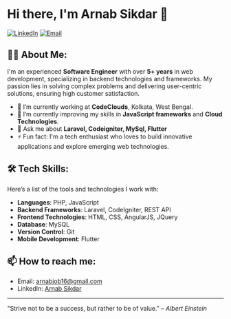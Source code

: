 # Hi there, I'm Arnab Sikdar 👋

[![LinkedIn](https://img.shields.io/badge/LinkedIn-Connect-blue)](https://www.linkedin.com/in/arnab-sikdar-65b4231a0) 
[![Email](https://img.shields.io/badge/Email-Contact%20Me-red)](mailto:arnabjob16@gmail.com)

## 👨‍💻 About Me:
I'm an experienced **Software Engineer** with over **5+ years** in web development, specializing in backend technologies and frameworks. My passion lies in solving complex problems and delivering user-centric solutions, ensuring high customer satisfaction.

- 🔭 I’m currently working at **CodeClouds**, Kolkata, West Bengal.
- 🌱 I’m currently improving my skills in **JavaScript frameworks** and **Cloud Technologies**.
- 💬 Ask me about **Laravel, Codeigniter, MySql, Flutter**
- ⚡ Fun fact: I'm a tech enthusiast who loves to build innovative applications and explore emerging web technologies.

## 🛠 Tech Skills:
Here’s a list of the tools and technologies I work with:

- **Languages**: PHP, JavaScript
- **Backend Frameworks**: Laravel, CodeIgniter, REST API
- **Frontend Technologies**: HTML, CSS, AngularJS, JQuery
- **Database**: MySQL
- **Version Control**: Git
- **Mobile Development**: Flutter

## 📫 How to reach me:
- Email: [arnabjob16@gmail.com](mailto:arnabjob16@gmail.com)
- LinkedIn: [Arnab Sikdar](https://www.linkedin.com/in/arnab-sikdar-65b4231a0)

---

"Strive not to be a success, but rather to be of value." – *Albert Einstein*
